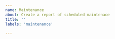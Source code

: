 ```yaml
---
name: Maintenance
about: Create a report of scheduled maintenace
title: ''
labels: 'maintenance'

---
```


<!--
start: 2021-02-24T13:00:00.220Z
end: 2021-02-24T14:00:00.220Z
expectedDown: Forums, TitsRP Server
-->
